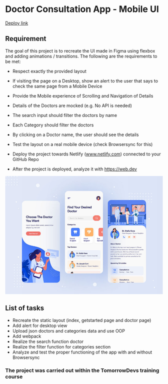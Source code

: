 

# Doctor Consultation App - Mobile UI 

[Deploy link](https://doctor-consultation-app.netlify.app/)
## Requirement

The goal of this project is to recreate the UI made in Figma using flexbox and adding animations / transitions.
The following are the requirements to be met:
* Respect exactly the provided layout
* If visiting the page on a Desktop, show an alert to the user that says to check the same page from a Mobile Device
* Provide the Mobile experience of Scrolling and Navigation of Details

* Details of the Doctors are mocked (e.g. No API is needed)
* The search input should filter the doctors by name
* Each Category should filter the doctors
* By clicking on a Doctor name, the user should see the details

* Test the layout on a real mobile device (check Browsersync for this)
* Deploy the project towards Netlify (www.netlify.com) connected to your GitHub Repo
* After the project is deployed, analyze it with https://web.dev

![mobile ui](./src/Doctor-Consultation-App-Free-Figma-UI-Kit.jpeg)

## List of tasks
* Recreate the static layout (index, getstarted page and doctor page)
* Add alert for desktop view 
* Upload json doctors and categories data and use OOP
* Add webpack 
* Realize the search function doctor 
* Realize the filter function for categories section
* Analyze and test the proper functioning of the app with and without Browsersync

### The project was carried out within the TomorrowDevs training course